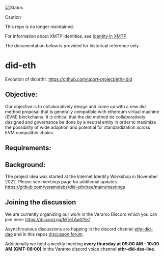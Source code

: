 ![Status](https://img.shields.io/badge/Deprecated-brown)

> [!CAUTION]
> This repo is no longer maintained.

For information about XMTP identities, see [Identity in XMTP](https://xmtp.org/identity).

The documentation below is provided for historical reference only.

# did-eth
Evolution of did:ethr: https://github.com/uport-project/ethr-did

## Objective:
Our objective is to collaboratively design and come up with a new did method proposal that is generally compatible with ethereum virtual machine (EVM) blockchains. It is critical that the did method be collaboratively designed and governance be done by a neutral entity in order to maximize the possibility of wide adoption and potential for standardization across EVM compatible chains.

## Requirements:

## Background: 

The project idea was started at the Internet Identity Workshop in November 2022. Please see meetings page for additional updates. https://github.com/veramolabs/did-eth/tree/main/meetings


## Joining the discussion

We are currently organizing our work in the Veramo Discord which you can join here: https://discord.gg/MTeTAwSYe7

Asynchrounous discussions are happing in the discord channel [ethr-did-dao](https://discord.com/channels/878293684620234752/917857852440330360) and in this repos [discusson forum](https://github.com/veramolabs/did-eth/discussions).

Additionally we hold a weekly meeting **every thursday at 09:00 AM - 10:00 AM (GMT-08:00)** in the Veramo discord voice channel **ethr-did-dao-live**.
